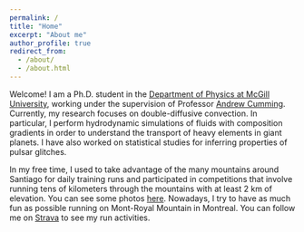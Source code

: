 ```yaml
---
permalink: /
title: "Home"
excerpt: "About me"
author_profile: true
redirect_from: 
  - /about/
  - /about.html
---
```


Welcome! I am a Ph.D. student in the [Department of Physics at McGill University](https://www.physics.mcgill.ca), working under the supervision of Professor [Andrew Cumming](https://www.physics.mcgill.ca/~cumming/). Currently, my research focuses on double-diffusive convection. In particular, I perform hydrodynamic simulations of fluids with composition gradients in order to understand the transport of heavy elements in giant planets. I have also worked on statistical studies for inferring properties of pulsar glitches.

In my free time, I used to take advantage of the many mountains around Santiago for daily training runs and participated in competitions that involve running tens of kilometers through the mountains with at least 2 km of elevation. You can see some photos [here](https://jorafb.github.io/website/portfolio/). Nowadays, I try to have as much fun as possible running on Mont-Royal Mountain in Montreal. You can follow me on [Strava](https://www.strava.com/athletes/21142787) to see my run activities.
